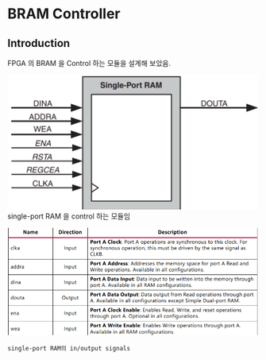 # BRAM Controller
## Introduction
FPGA 의 BRAM 을 Control 하는 모듈을 설계해 보았음.

![bram](bram.png)
single-port RAM 을 control 하는 모듈임

![bram_signals](inoutput.png)

    single-port RAM의 in/output signals
